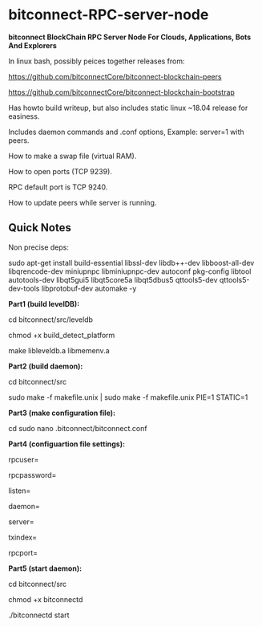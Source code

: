 # bitconnect-RPC-server-node

**bitconnect BlockChain RPC Server Node For Clouds, Applications, Bots And Explorers**

In linux bash, possibly peices together releases from:

https://github.com/bitconnectCore/bitconnect-blockchain-peers

https://github.com/bitconnectCore/bitconnect-blockchain-bootstrap

Has howto build writeup, but also includes static linux ~18.04 release for easiness.

Includes daemon commands and .conf options, Example: server=1 with peers.

How to make a swap file (virtual RAM).

How to open ports (TCP 9239).

RPC default port is TCP 9240.

How to update peers while server is running.


## Quick Notes

Non precise deps:

sudo apt-get install build-essential libssl-dev libdb++-dev libboost-all-dev libqrencode-dev miniupnpc libminiupnpc-dev autoconf pkg-config libtool autotools-dev libqt5gui5 libqt5core5a libqt5dbus5 qttools5-dev qttools5-dev-tools libprotobuf-dev automake -y


**Part1 (build levelDB):**

cd bitconnect/src/leveldb

chmod +x build_detect_platform

make libleveldb.a libmemenv.a


**Part2 (build daemon):**

cd bitconnect/src

sudo make -f makefile.unix | sudo make -f makefile.unix PIE=1 STATIC=1


**Part3 (make configuration file):**

cd
sudo nano .bitconnect/bitconnect.conf


**Part4 (configuartion file settings):**

rpcuser=

rpcpassword=

listen=

daemon=

server=

txindex=

rpcport=


**Part5 (start daemon):**

cd bitconnect/src

chmod +x bitconnectd

./bitconnectd start
